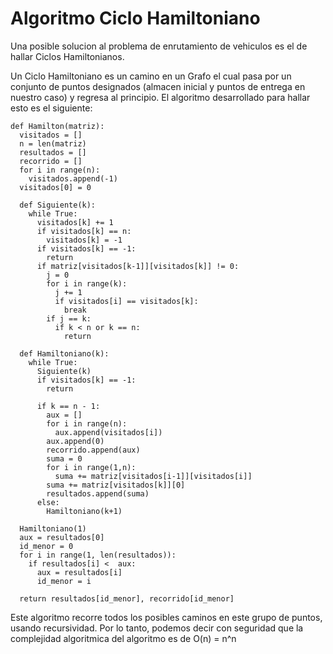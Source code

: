 # Algoritmo Ciclo Hamiltoniano

Una posible solucion al problema de enrutamiento de vehiculos es el de hallar Ciclos Hamiltonianos.

Un Ciclo Hamiltoniano es un camino en un Grafo el cual pasa por un conjunto de puntos designados (almacen inicial y puntos de entrega en nuestro caso) y regresa al principio. El algoritmo desarrollado para hallar esto es el siguiente:

```
def Hamilton(matriz):
  visitados = []
  n = len(matriz)
  resultados = []
  recorrido = []
  for i in range(n):
    visitados.append(-1)
  visitados[0] = 0
  
  def Siguiente(k):
    while True:
      visitados[k] += 1
      if visitados[k] == n:
        visitados[k] = -1
      if visitados[k] == -1:
        return
      if matriz[visitados[k-1]][visitados[k]] != 0:
        j = 0
        for i in range(k):
          j += 1
          if visitados[i] == visitados[k]:
            break
        if j == k:
          if k < n or k == n:
            return

  def Hamiltoniano(k):
    while True:
      Siguiente(k)
      if visitados[k] == -1:
        return
      
      if k == n - 1:
        aux = []
        for i in range(n):
          aux.append(visitados[i])
        aux.append(0)
        recorrido.append(aux)
        suma = 0
        for i in range(1,n):
          suma += matriz[visitados[i-1]][visitados[i]]
        suma += matriz[visitados[k]][0]
        resultados.append(suma)
      else:
        Hamiltoniano(k+1)

  Hamiltoniano(1)
  aux = resultados[0]
  id_menor = 0
  for i in range(1, len(resultados)):
    if resultados[i] <  aux:
      aux = resultados[i]
      id_menor = i
  
  return resultados[id_menor], recorrido[id_menor]
  ```

Este algoritmo recorre todos los posibles caminos en este grupo de puntos, usando recursividad. Por lo tanto, podemos decir con seguridad que la complejidad algoritmica del algoritmo es de O(n) = n^n